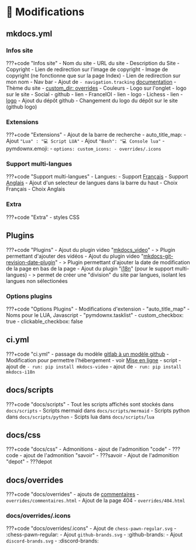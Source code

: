 # 🔨 Modifications

## mkdocs.yml

### Infos site

???+code "Infos site"
    - Nom du site
    - URL du site
    - Description du Site
    - Copyright
        - Lien de redirection sur l'image de copyright
        - Image de copyright (ne fonctionne que sur la page Index)
        - Lien de redirection sur mon nom
    - Nav bar
        - Ajout de `- navigation.tracking` [documentation](https://squidfunk.github.io/mkdocs-material/setup/setting-up-navigation/#anchor-tracking)
    - Thème du site 
        - [custom_dir: overrides](modifications.fr.md#docsoverrides)
        - Couleurs
        - Logo sur l'onglet
        - logo sur le site
    - Social
        - github
            - lien
        - FranceIOI
            - lien
            - logo
        - Lichess
            - lien
            - [logo](https://fontawesome.com/icons/chess-pawn?s=solid)
    - Ajout du dépôt github
        - Changement du logo du dépôt sur le site (github logo)

### Extensions
???+code "Extensions"
    - Ajout de la barre de recherche
    - auto_title_map:
        - Ajout `"Lua" : "💻 Script LUA"`
        - Ajout `"Bash": "💻 Console lua"`
    - pymdownx.emoji:
        - 
    ```
    options:
        custom_icons:
        - overrides/.icons
    ```
        

### Support multi-langues
???+code "Support multi-langues"
    - Langues:
        - Support [Français](index.md)
        - Support [Anglais](index.en.md)
    - Ajout d'un selecteur de langues dans la barre du haut
        - Choix Français
        - Choix Anglais

### Extra
???+code "Extra"
    - styles CSS

## Plugins

???+code "Plugins"
    - Ajout du plugin video "[mkdocs_video](https://github.com/soulless-viewer/mkdocs-video)"
        - > Plugin permettant d'ajouter des vidéos
    - Ajout du plugin video "[mkdocs-git-revision-date-plugin](https://github.com/zhaoterryy/mkdocs-git-revision-date-plugin)"
        - > Plugin permettant d'ajouter la date de modification de la page en bas de la page
    - Ajout du plugin "[i18n](https://pypi.org/project/mkdocs-i18n/)" (pour le support multi-langues)
        - > permet de créer une "division" du site par langues, isolant les langues non sélectionées


### Options plugins

???+code "Options Plugins"
    - Modifications d'extension 
        - "auto_title_map"
            - Noms pour le LUA, Javascript
        - "pymdownx.tasklist"
        - custom_checkbox:    true
        - clickable_checkbox: false

## ci.yml

???+code "ci.yml"
    - passage du modèle [gitlab à un modèle github](https://squidfunk.github.io/mkdocs-material/publishing-your-site/#with-github-actions)
    - Modification pour permettre l'hébergement
        - voir [Mise en ligne](mise_en_ligne.fr.md)
    - script
        - ajout de ```- run: pip install mkdocs-video```
        - ajout de ```- run: pip install mkdocs-i18n```

## docs/scripts

???+code "docs/scripts"
    - Tout les scripts affichés sont stockés dans ```docs/scripts```
        - Scripts mermaid dans ```docs/scripts/mermaid```
        - Scripts python dans ```docs/scripts/python```
        - Scipts lua dans ```docs/scripts/lua```

## docs/css

???+code "docs/css"
    - Admonitions
        - ajout de l'admonition "code"
            - ???code
        - ajout de l'admonition "savoir"
            - ???savoir
        - Ajout de l'admonition "depot"
            - ???depot

## docs/overrides

???+code "docs/overrides"
    - ajouts de [commentaires](https://squidfunk.github.io/mkdocs-material/setup/adding-a-comment-system/)
        - `overrides/commentaires.html`
    - Ajout de la page 404
        - `overrides/404.html`

### docs/overrides/.icons

???+code "docs/overrides/.icons"
    - Ajout de `chess-pawn-regular.svg`
        - :chess-pawn-regular:
    - Ajout `github-brands.svg`
        - :github-brands:
    - Ajout `discord-brands.svg`
        - :discord-brands:
